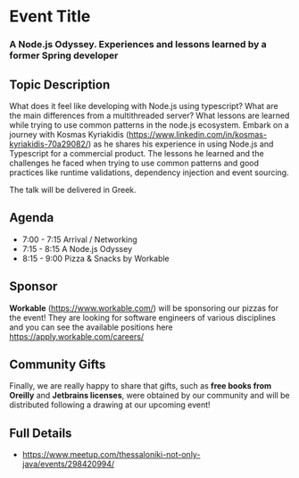 # Event Title

### A Node.js Odyssey. Experiences and lessons learned by a former Spring developer

## Topic Description

What does it feel like developing with Node.js using typescript? What are the main differences from a multithreaded server? What lessons are learned while trying to use common patterns in the node.js ecosystem.
Embark on a journey with Kosmas Kyriakidis (https://www.linkedin.com/in/kosmas-kyriakidis-70a29082/) as he shares his experience in using Node.js and Typescript for a commercial product. The lessons he learned and the challenges he faced when trying to use common patterns and good practices like runtime validations, dependency injection and event sourcing.

The talk will be delivered in Greek.

## Agenda

- 7:00 - 7:15 Arrival / Networking
- 7:15 - 8:15 A Node.js Odyssey
- 8:15 - 9:00 Pizza & Snacks by Workable

## Sponsor

**Workable** (https://www.workable.com/) will be sponsoring our pizzas for the event! They are looking for software engineers of various disciplines and you can see the available positions here https://apply.workable.com/careers/

## Community Gifts

Finally, we are really happy to share that gifts, such as **free books from Oreilly** and **Jetbrains licenses**, were obtained by our community and will be distributed following a drawing at our upcoming event!

## Full Details

- https://www.meetup.com/thessaloniki-not-only-java/events/298420994/
